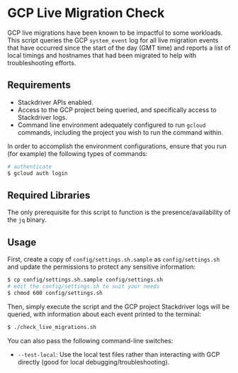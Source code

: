 # GCP Live Migration Check

GCP live migrations have been known to be impactful to some workloads. This script queries the
GCP `system_event` log for all live migration events that have occurred since the start of the
day (GMT time) and reports a list of local timings and hostnames that had been migrated to help
with troubleshooting efforts.

## Requirements

* Stackdriver APIs enabled.
* Access to the GCP project being queried, and specifically access to Stackdriver logs.
* Command line environment adequately configured to run `gcloud` commands, including the project
you wish to run the command within.

In order to accomplish the environment configurations, ensure that you run (for example) the following
types of commands:

```bash
# authenticate
$ gcloud auth login
```

## Required Libraries

The only prerequisite for this script to function is the presence/availability of the `jq` binary.

## Usage

First, create a copy of `config/settings.sh.sample` as `config/settings.sh` and update the permissions
to protect any sensitive information:

```bash
$ cp config/settings.sh.sample config/settings.sh
# edit the config/settings.sh to suit your needs
$ chmod 600 config/settings.sh
```

Then, simply execute the script and the GCP project Stackdriver logs will be queried, with information about
each event printed to the terminal:

```bash
$ ./check_live_migrations.sh
```

You can also pass the following command-line switches:

* `--test-local`: Use the local test files rather than interacting with GCP directly (good for local
debugging/troubleshooting).
